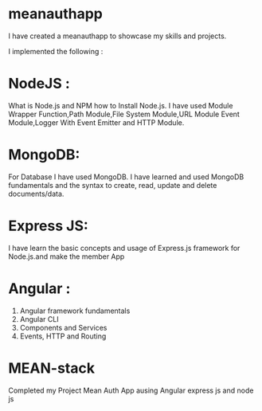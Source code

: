 # meanauthapp

I have created a meanauthapp to showcase my skills and projects.

I implemented the following :
# NodeJS :
What is Node.js and NPM how to Install Node.js. I have used Module Wrapper Function,Path Module,File System Module,URL Module
Event Module,Logger With Event Emitter and HTTP Module.
# MongoDB: 
For Database I have used MongoDB. I have  learned and used MongoDB fundamentals and the syntax to create, read, update and delete documents/data.
# Express JS:
I have learn the basic concepts and usage of Express.js framework for Node.js.and make the member App
# Angular :

1. Angular framework fundamentals
2. Angular CLI
3. Components and Services
4. Events, HTTP and Routing
# MEAN-stack

Completed my Project Mean Auth App ausing Angular express js and node js
 


